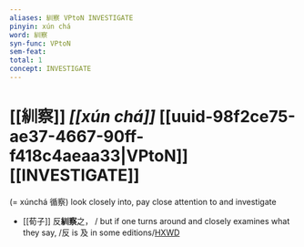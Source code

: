 ```yaml
---
aliases: 紃察 VPtoN INVESTIGATE
pinyin: xún chá
word: 紃察
syn-func: VPtoN
sem-feat: 
total: 1
concept: INVESTIGATE 
---
```

# [[紃察]] *[[xún chá]]*  [[uuid-98f2ce75-ae37-4667-90ff-f418c4aeaa33|VPtoN]] [[INVESTIGATE]]
(= xúnchá 循察) look closely into, pay close attention to and investigate
 - [[荀子]] 反**紃察**之，
                     / but if one turns around and closely examines what they say, /反 is 及 in some editions/[HXWD](https://hxwd.org/textview.html?location=KR3a0002_tls_006-5a.7)